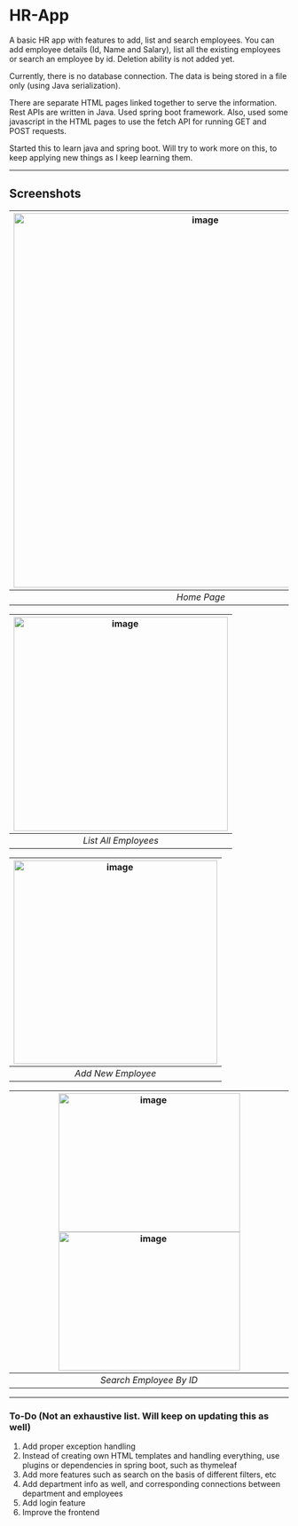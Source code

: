 # HR-App
A basic HR app with features to add, list and search employees.
You can add employee details (Id, Name and Salary), list all the existing employees or search an employee by id. Deletion ability is not added yet.

Currently, there is no database connection. The data is being stored in a file only (using Java serialization).

There are separate HTML pages linked together to serve the information.
Rest APIs are written in Java. Used spring boot framework. Also, used some javascript in the HTML pages to use the fetch API for running GET and POST requests.

Started this to learn java and spring boot. Will try to work more on this, to keep applying new things as I keep learning them.


---------------------

## Screenshots


| <img width="675" alt="image" src="https://user-images.githubusercontent.com/39994281/207153291-c697e3fc-cb8b-427d-8cbf-404d5f44167c.png"> |
|:--:|
| *Home Page* |

| <img width="386" alt="image" src="https://user-images.githubusercontent.com/39994281/207153427-95caa223-088a-4296-abc4-5312ce74b548.png"> |
|:--:|
| *List All Employees* |

| <img width="367" alt="image" src="https://user-images.githubusercontent.com/39994281/207153526-30f306cd-311c-4ea5-95b0-cdb25b00eba3.png"> |
|:--:|
| *Add New Employee* |


| <img width="327" height="250" alt="image" src="https://user-images.githubusercontent.com/39994281/207153952-34dde893-9d46-4959-b134-85adaa48d68d.png">   <img width="327" height="250" alt="image" src="https://user-images.githubusercontent.com/39994281/207154026-867a8dd7-fa35-48ea-855d-0d9b6daeee80.png">|
|:--:|
| *Search Employee By ID* |


--------------------------------




### To-Do (Not an exhaustive list. Will keep on updating this as well)
1. Add proper exception handling
2. Instead of creating own HTML templates and handling everything, use plugins or dependencies in spring boot, such as thymeleaf
3. Add more features such as search on the basis of different filters, etc
4. Add department info as well, and corresponding connections between department and employees
5. Add login feature
6. Improve the frontend



